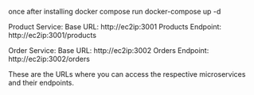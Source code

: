 once after installing docker compose run docker-compose up -d

Product Service:
Base URL: http://ec2ip:3001
Products Endpoint: http://ec2ip:3001/products

Order Service:
Base URL: http://ec2ip:3002
Orders Endpoint: http://ec2ip:3002/orders

These are the URLs where you can access the respective microservices and their endpoints.

